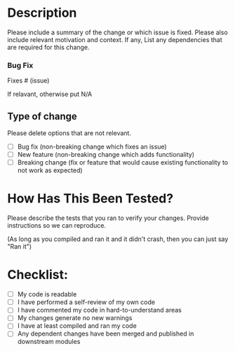 # Description

Please include a summary of the change or which issue is fixed. Please also include relevant motivation and context. If any, List any dependencies that are required for this change.


### Bug Fix 

Fixes # (issue)

If relavant, otherwise put N/A

## Type of change

Please delete options that are not relevant.

- [ ] Bug fix (non-breaking change which fixes an issue)
- [ ] New feature (non-breaking change which adds functionality)
- [ ] Breaking change (fix or feature that would cause existing functionality to not work as expected)

# How Has This Been Tested?

Please describe the tests that you ran to verify your changes. Provide instructions so we can reproduce.

(As long as you compiled and  ran it and it didn't crash, then you can just say "Ran it")

# Checklist:

- [ ] My code is readable
- [ ] I have performed a self-review of my own code
- [ ] I have commented my code in hard-to-understand areas
- [ ] My changes generate no new warnings
- [ ] I have at least compiled and ran my code
- [ ] Any dependent changes have been merged and published in downstream modules

